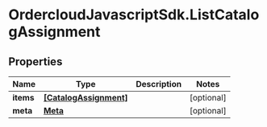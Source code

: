 # OrdercloudJavascriptSdk.ListCatalogAssignment

## Properties
Name | Type | Description | Notes
------------ | ------------- | ------------- | -------------
**items** | [**[CatalogAssignment]**](CatalogAssignment.md) |  | [optional] 
**meta** | [**Meta**](Meta.md) |  | [optional] 


